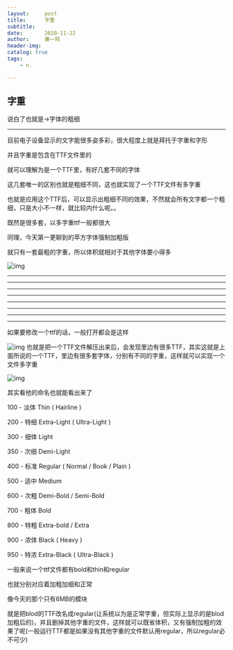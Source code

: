 ```yaml
---
layout:     post
title:      字重
subtitle:   
date:       2020-11-22
author:     廉一鸣
header-img: 
catalog: true
tags:
    - n.

---
```


## 字重

说白了也就是→字体的粗细

------

目前电子设备显示的文字能很多姿多彩，很大程度上就是拜托于字重和字形

并且字重是包含在TTF文件里的

就可以理解为是一个TTF里，有好几套不同的字体

这几套唯一的区别也就是粗细不同，这也就实现了一个TTF文件有多字重

也就是应用这个TTF后，可以显示出粗细不同的效果，不然就会所有文字都一个粗细，只是大小不一样，就比较内什么呢。。

既然是很多套，以多字重ttf一般都很大

同理，今天第一更聊到的苹方字体强制加粗版

就只有一套最粗的字重，所以体积就相对于其他字体要小得多

![img](https://mmbiz.qpic.cn/mmbiz_jpg/tMsLbdfwxoOWeiarPcicnpo7yexY094HoaGLs9gMqS6mReOqoDvwgosISiaic6LV1wWhsfdVIHDic3GMsqribGicxObzQ/640?wx_fmt=jpeg&tp=webp&wxfrom=5&wx_lazy=1&wx_co=1)

------

------

------

------

------

------

------

------

如果要修改一个ttf的话，一般打开都会是这样

![img](https://mmbiz.qpic.cn/mmbiz_png/tMsLbdfwxoOWeiarPcicnpo7yexY094HoaW3q9zwXSRpBcuJ9a4kZJBWysLVWfcoVHOiapVZutRkpOuQgJdSqc7zA/640?wx_fmt=png&tp=webp&wxfrom=5&wx_lazy=1&wx_co=1)
也就是把一个TTF文件解压出来后，会发现里边有很多TTF，其实这就是上面所说的一个TTF，里边有很多套字体，分别有不同的字重，这样就可以实现一个文件多字重

![img](https://mmbiz.qpic.cn/mmbiz_png/tMsLbdfwxoOWeiarPcicnpo7yexY094HoaoYFUejoCPyotSEQuuHKE0qZZSsUq4k5gIj5h0SFOdA8XmR3ibWicw2Ng/640?wx_fmt=png&tp=webp&wxfrom=5&wx_lazy=1&wx_co=1)

其实看他的命名也就能看出来了

100 - 淡体 Thin ( Hairline )

200 - 特细 Extra-Light ( Ultra-Light )

300 - 细体 Light

350 - 次细 Demi-Light

400 - 标准 Regular ( Normal / Book / Plain )

500 - 适中 Medium

600 - 次粗 Demi-Bold / Semi-Bold

700 - 粗体 Bold

800 - 特粗 Extra-bold / Extra

900 - 浓体 Black ( Heavy )

950 - 特浓 Extra-Black ( Ultra-Black )

一般来说一个ttf文件都有bold和thin和regular

也就分别对应着加粗加细和正常

像今天的那个只有6MB的模块

就是把blod的TTF改名成regular(让系统以为是正常字重，但实际上显示的是blod加粗后的)，并且删掉其他字重的文件，这样就可以既省体积，又有强制加粗的效果了呢(一般运行TTF都是如果没有其他字重的文件默认用regular，所以regular必不可少)

